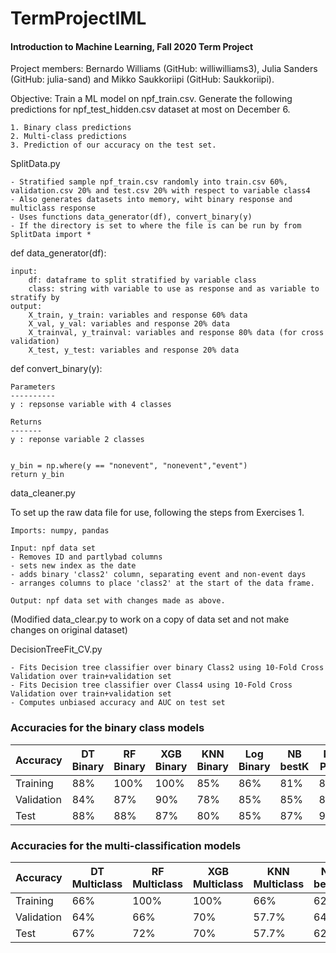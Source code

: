 # TermProjectIML
#### Introduction to Machine Learning, Fall 2020 Term Project
Project members: Bernardo Williams (GitHub: williwilliams3), Julia Sanders (GitHub: julia-sand) and Mikko Saukkoriipi (GitHub: Saukkoriipi).
 
 Objective: 
 Train a ML model on npf_train.csv.
 Generate the following predictions for npf_test_hidden.csv dataset at most on December 6. 
 
  	1. Binary class predictions
	2. Multi-class predictions
	3. Prediction of our accuracy on the test set.


SplitData.py

	- Stratified sample npf_train.csv randomly into train.csv 60%, validation.csv 20% and test.csv 20% with respect to variable class4
	- Also generates datasets into memory, wiht binary response and multiclass response 
	- Uses functions data_generator(df), convert_binary(y)
	- If the directory is set to where the file is can be run by from SplitData import * 

	
def data_generator(df):
   
    input:
        df: dataframe to split stratified by variable class
        class: string with variable to use as response and as variable to stratify by
    output:
        X_train, y_train: variables and response 60% data 
        X_val, y_val: variables and response 20% data 
        X_trainval, y_trainval: variables and response 80% data (for cross validation)
        X_test, y_test: variables and response 20% data 
    

def convert_binary(y):
    
    Parameters
    ----------
    y : repsonse variable with 4 classes

    Returns
    -------
    y : reponse variable 2 classes

    
    y_bin = np.where(y == "nonevent", "nonevent","event")
    return y_bin


data_cleaner.py 

To set up the raw data file for use, following the steps from Exercises 1. 

	Imports: numpy, pandas 

	Input: npf data set 
	- Removes ID and partlybad columns
	- sets new index as the date
	- adds binary 'class2' column, separating event and non-event days
	- arranges columns to place 'class2' at the start of the data frame. 

	Output: npf data set with changes made as above. 

(Modified data_clear.py to work on a copy of data set and not make changes on original dataset)

DecisionTreeFit_CV.py
	
	- Fits Decision tree classifier over binary Class2 using 10-Fold Cross Validation over train+validation set 
	- Fits Decision tree classifier over Class4 using 10-Fold Cross Validation over train+validation set 
	- Computes unbiased accuracy and AUC on test set
	
	
### Accuracies for the binary class models	
	
| Accuracy   | DT Binary  | RF Binary   | XGB Binary  | KNN Binary | Log Binary  | NB bestK    | NB PCA  | SVM         | Ensamble    | 
|------------|------------|-------------|-------------|------------|-------------|-------------|---------|-------------|-------------|
| Training   |        88% |        100% |        100% |       85%  |        86%  |        81%  |     84% |        98%  |        96%  | 
| Validation |        84% |        87%  |        90%  |       78%  |        85%  |        85%  |     87% |        90%  |        96%  | 
| Test       |        88% |        88%  |        87%  |       80%  |        85%  |        87%  |     93% |        83%  |        92%  | 

### Accuracies for the multi-classification models

| Accuracy   | DT Multiclass | RF Multiclass | XGB Multiclass | KNN Multiclass | NB bestK    | NB PCA      | SVM         | Ensamble    | 
|------------|---------------|---------------|----------------|----------------|-------------|-------------|-------------|-------------|
| Training   |        66%    |        100%   |        100%    |        66%     |        62%  |        69%  |        83%  |        94%  | 
| Validation |        64%    |        66%    |        70%     |        57.7%   |        64%  |        62%  |        69%  |        98%  |
| Test       |        67%    |        72%    |        70%     |        57.7%   |        62%  |        65%  |        68%  |        70%  |
